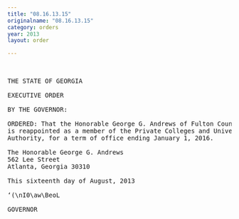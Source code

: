```yaml
---
title: "08.16.13.15"
originalname: "08.16.13.15"
category: orders
year: 2013
layout: order

---
```

<pre>
 

THE STATE OF GEORGIA

EXECUTIVE ORDER

BY THE GOVERNOR:

ORDERED: That the Honorable George G. Andrews of Fulton County, Georgia,
is reappointed as a member of the Private Colleges and Universities
Authority, for a term of office ending January 1, 2016.

The Honorable George G. Andrews
562 Lee Street
Atlanta, Georgia 30310

This sixteenth day of August, 2013

‘(\nI0\aw\BeoL

GOVERNOR

</pre>
